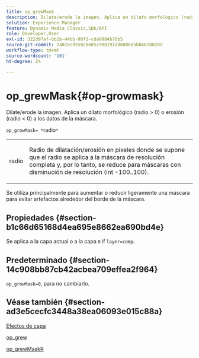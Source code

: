 ```yaml
---
title: op_grewMask
description: Dilate/erode la imagen. Aplica un dilato morfológico (radio > 0) o erosión (radio < 0) a los datos de la máscara.
solution: Experience Manager
feature: Dynamic Media Classic,SDK/API
role: Developer,User
exl-id: 322d97af-bb1b-44bb-90f1-cda9984b78b5
source-git-commit: 7a07ec9550c0685c908191dd6806d5b84678820d
workflow-type: tm+mt
source-wordcount: '101'
ht-degree: 2%

---
```


# op_grewMask{#op-growmask}

Dilate/erode la imagen. Aplica un dilato morfológico (radio > 0) o erosión (radio &lt; 0) a los datos de la máscara.

`op_growMask= *`radio`*`

<table id="simpletable_3BAA4523D29E447FA7A4C9009B3E8344"> 
 <tr class="strow"> 
  <td class="stentry"> <p><span class="varname"> radio</span> </p> </td> 
  <td class="stentry"> <p>Radio de dilatación/erosión en píxeles donde se supone que el radio se aplica a la máscara de resolución completa y, por lo tanto, se reduce para máscaras con disminución de resolución (int -100..100). </p></td> 
 </tr> 
</table>

Se utiliza principalmente para aumentar o reducir ligeramente una máscara para evitar artefactos alrededor del borde de la máscara.

## Propiedades {#section-b1c66d65168d4ea695e8662ea690bd4e}

Se aplica a la capa actual o a la capa `0` if `layer=comp`.

## Predeterminado {#section-14c908bb87cb42acbea709effea2f964}

`op_growMask=0`, para no cambiarlo.

## Véase también {#section-ad3e5cecfc3448a38ea06093e015c88a}

[Efectos de capa](../../../../../is-api/http-ref/image-serving-api-ref/c-http-protocol-reference/c-syntax-and-features/r-layer-effects.md#reference-82a6b5311b3d4471ad2799adb3b2201c)

[op_grew](../../../../../is-api/http-ref/image-serving-api-ref/c-http-protocol-reference/c-command-reference/r-op-grow.md#reference-f95f3291c78c42b9a34b1b7e177e739a)

[op_grewMaskR](../../../../../is-api/http-ref/image-serving-api-ref/c-http-protocol-reference/c-command-reference/r-op-growmaskr.md#reference-8092864159ae43c490821b9590d7709a)
